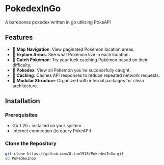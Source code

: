 # PokedexInGo

A barebones pokedex written in go utilising PokéAPI

## Features

- 📍 **Map Navigation**: View paginated Pokémon location areas.
- 🔎 **Explore Areas**: See what Pokémon live in each location.
- 🥏 **Catch Pokémon**: Try your luck catching Pokémon based on their difficulty.
- 📓 **Pokedex**: View all Pokémon you've successfully caught.
- 🧠 **Caching**: Caches API responses to reduce repeated network requests.
- 🔧 **Modular Structure**: Organized with internal packages for clean architecture.

## Installation

### Prerequisites

- Go 1.20+ installed on your system
- Internet connection (to query PokéAPI)

### Clone the Repository

```bash
git clone https://github.com/Uttam1916/PokedexInGo.git
cd PokedexInGo